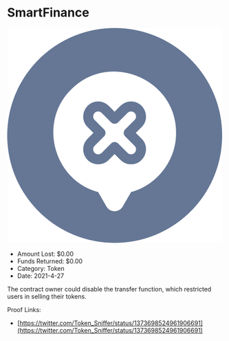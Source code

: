 # SmartFinance
![SmartFinance](/rektimages/SmartFinance.png)
- Amount Lost: $0.00
- Funds Returned: $0.00
- Category: Token
- Date: 2021-4-27

The contract owner could disable the transfer function, which restricted users in selling their tokens.


Proof Links:
- [https://twitter.com/Token_Sniffer/status/1373698524961906691](https://twitter.com/Token_Sniffer/status/1373698524961906691)


